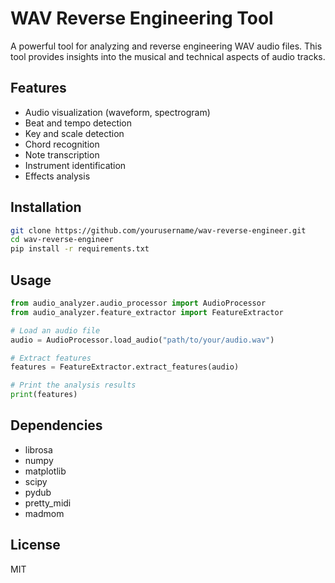 # WAV Reverse Engineering Tool

A powerful tool for analyzing and reverse engineering WAV audio files. This tool provides insights into the musical and technical aspects of audio tracks.

## Features

- Audio visualization (waveform, spectrogram)
- Beat and tempo detection
- Key and scale detection
- Chord recognition
- Note transcription
- Instrument identification
- Effects analysis

## Installation

```bash
git clone https://github.com/yourusername/wav-reverse-engineer.git
cd wav-reverse-engineer
pip install -r requirements.txt
```

## Usage

```python
from audio_analyzer.audio_processor import AudioProcessor
from audio_analyzer.feature_extractor import FeatureExtractor

# Load an audio file
audio = AudioProcessor.load_audio("path/to/your/audio.wav")

# Extract features
features = FeatureExtractor.extract_features(audio)

# Print the analysis results
print(features)
```

## Dependencies

- librosa
- numpy
- matplotlib
- scipy
- pydub
- pretty_midi
- madmom

## License

MIT
